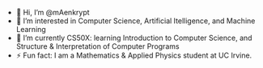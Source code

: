 - 👋 Hi, I’m @mAenkrypt
- 👀 I’m interested in Computer Science, Artificial Itelligence, and Machine Learning
- 🌱 I’m currently CS50X: learning Introduction to Computer Science, and Structure & Interpretation of Computer Programs
- ⚡ Fun fact: I am a Mathematics & Applied Physics student at UC Irvine.

<!---
mAenkrypt/mAenkrypt is a ✨ special ✨ repository because its `README.md` (this file) appears on your GitHub profile.
You can click the Preview link to take a look at your changes.
--->
